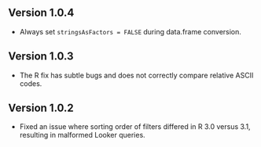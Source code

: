 ## Version 1.0.4

* Always set `stringsAsFactors = FALSE` during data.frame conversion.

## Version 1.0.3

* The R fix has subtle bugs and does not correctly compare relative ASCII codes.

## Version 1.0.2

* Fixed an issue where sorting order of filters differed in R 3.0 versus 3.1,
  resulting in malformed Looker queries.
